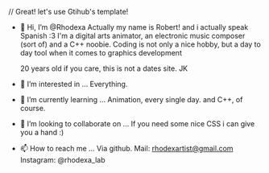 // Great! let's use Gtihub's template!

- 👋 Hi, I’m @Rhodexa
  Actually my name is Robert! and i actually speak Spanish :3
  I'm a digital arts animator, an electronic music composer (sort of) and a C++ noobie.
  Coding is not only a nice hobby, but a day to day tool when it comes to graphics development
  
  20 years old if you care, this is not a dates site. JK 
  
- 👀 I’m interested in ...
  Everything.
  
- 🌱 I’m currently learning ...
  Animation, every single day.
  and C++, of course.
  
- 💞️ I’m looking to collaborate on ...
  If you need some nice CSS i can give you a hand :)
  
- 📫 How to reach me ...
  Via github.
  Mail: rhodexartist@gmail.com
  Instagram: @rhodexa_lab
